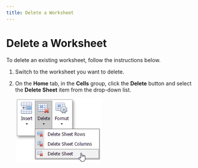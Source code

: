 ```yaml
---
title: Delete a Worksheet
---
```

# Delete a Worksheet
To delete an existing worksheet, follow the instructions below.
1. Switch to the worksheet you want to delete.
2. On the **Home** tab, in the **Cells** group, click the **Delete** button and select the **Delete Sheet** item from the drop-down list.
	
	![EUD_ASPxSpreadsheet_DeleteWorksheet](../../../images/Img26106.png)